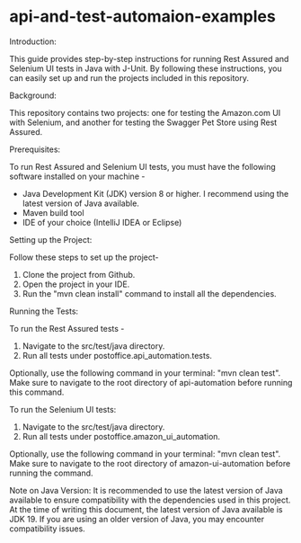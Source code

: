 # api-and-test-automaion-examples

Introduction:

This guide provides step-by-step instructions for running Rest Assured and Selenium UI tests in Java with J-Unit. By following these instructions, you can easily set up and run the projects included in this repository.

Background:

This repository contains two projects: one for testing the Amazon.com UI with Selenium, and another for testing the Swagger Pet Store using Rest Assured.


Prerequisites:

To run Rest Assured and Selenium UI tests, you must have the following software installed on your machine -

- Java Development Kit (JDK) version 8 or higher. I recommend using the latest version of Java available.
- Maven build tool
- IDE of your choice (IntelliJ IDEA or Eclipse)

Setting up the Project:

Follow these steps to set up the project-

1. Clone the project from Github.
2. Open the project in your IDE.
3. Run the "mvn clean install" command to install all the dependencies.

Running the Tests:

To run the Rest Assured tests -

1. Navigate to the src/test/java directory.
2. Run all tests under postoffice.api_automation.tests.

Optionally, use the following command in your terminal: "mvn clean test". Make sure to navigate to the root directory of api-automation before running this command.


To run the Selenium UI tests:

1. Navigate to the src/test/java directory.
2. Run all tests under postoffice.amazon_ui_automation.

Optionally, use the following command in your terminal: "mvn clean test". Make sure to navigate to the root directory of amazon-ui-automation before running the command.

Note on Java Version:
It is recommended to use the latest version of Java available to ensure compatibility with the dependencies used in this project. At the time of writing this document, the latest version of Java available is JDK 19. If you are using an older version of Java, you may encounter compatibility issues.
